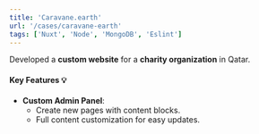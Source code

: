 ```yaml
---
title: 'Caravane.earth'
url: '/cases/caravane-earth'
tags: ['Nuxt', 'Node', 'MongoDB', 'Eslint']
---
```


Developed a **custom website** for a **charity organization** in Qatar.

#### Key Features 💡
- **Custom Admin Panel**:
  - Create new pages with content blocks.
  - Full content customization for easy updates.
